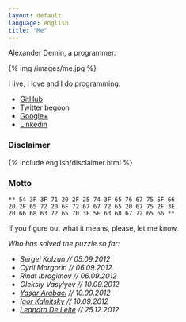 ```yaml
---
layout: default
language: english
title: "Me"
---
```

Alexander Demin, a programmer.

{% img /images/me.jpg %}

I live, I love and I do programming.

* [GitHub][]
* Twitter [begoon][]
* [Google+][]
* [Linkedin][]

### Disclaimer

{% include english/disclaimer.html %}

[GitHub]: http://github.com/begoon/
[begoon]: http://twitter.com/begoon
[Google+]: https://plus.google.com/114157100952261261794?rel=author
[Linkedin]: http://www.linkedin.com/in/alexanderdemin

### Motto

    ** 54 3F 3F 71 20 2F 25 74 3F 65 76 67 75 5F 66 
    20 2F 65 72 20 6F 72 67 67 72 65 20 67 75 2F 3E 
    20 66 68 63 72 65 70 3F 5F 63 68 67 72 65 66 **

If you figure out what it means, please, let me know.

*Who has solved the puzzle so far:*

* *Sergei Kolzun // 05.09.2012*
* *Cyril Margorin // 06.09.2012*
* *Rinat Ibragimov // 06.09.2012*
* *Oleksiy Vasylyev // 10.09.2012*
* *[Yaşar Arabacı](http://yasararabaci.tumblr.com) // 10.09.2012*
* *[Igor Kalnitsky](http://www.kalnitsky.org/) // 10.09.2012*
* *[Leandro De Leite](https://twitter.com/LeandroDeLeite) // 25.12.2012*
